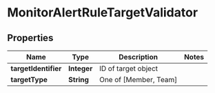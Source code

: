 

# MonitorAlertRuleTargetValidator


## Properties

| Name | Type | Description | Notes |
|------------ | ------------- | ------------- | -------------|
|**targetIdentifier** | **Integer** | ID of target object |  |
|**targetType** | **String** | One of [Member, Team] |  |



